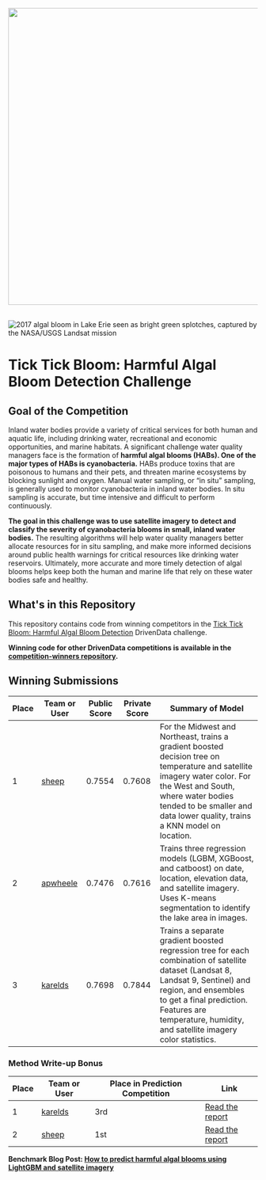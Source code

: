 [<img src='https://s3.amazonaws.com/drivendata-public-assets/logo-white-blue.png' width='600'>](https://www.drivendata.org/)
<br><br>

![2017 algal bloom in Lake Erie seen as bright green splotches, captured by the NASA/USGS Landsat mission](https://drivendata-public-assets.s3.amazonaws.com/competition_cyano_banner.jpeg)

# Tick Tick Bloom: Harmful Algal Bloom Detection Challenge

## Goal of the Competition

Inland water bodies provide a variety of critical services for both human and aquatic life, including drinking water, recreational and economic opportunities, and marine habitats. A significant challenge water quality managers face is the formation of **harmful algal blooms (HABs). One of the major types of HABs is cyanobacteria.** HABs produce toxins that are poisonous to humans and their pets, and threaten marine ecosystems by blocking sunlight and oxygen. Manual water sampling, or “in situ” sampling, is generally used to monitor cyanobacteria in inland water bodies. In situ sampling is accurate, but time intensive and difficult to perform continuously.

**The goal in this challenge was to use satellite imagery to detect and classify the severity of cyanobacteria blooms in small, inland water bodies.** The resulting algorithms will help water quality managers better allocate resources for in situ sampling, and make more informed decisions around public health warnings for critical resources like drinking water reservoirs. Ultimately, more accurate and more timely detection of algal blooms helps keep both the human and marine life that rely on these water bodies safe and healthy.

## What's in this Repository

This repository contains code from winning competitors in the [Tick Tick Bloom: Harmful Algal Bloom Detection](https://www.drivendata.org/competitions/143/tick-tick-bloom/page/649/) DrivenData challenge.

**Winning code for other DrivenData competitions is available in the [competition-winners repository](https://github.com/drivendataorg/competition-winners).**

## Winning Submissions

Place | Team or User | Public Score | Private Score | Summary of Model
--- | --- | ---   | ---   | ---
1   | [sheep](https://www.drivendata.org/users/sheep/) | 0.7554 | 0.7608 | For the Midwest and Northeast, trains a gradient boosted decision tree on temperature and satellite imagery water color. For the West and South, where water bodies tended to be smaller and data lower quality, trains a KNN model on location.
2   | [apwheele](https://www.drivendata.org/users/apwheele/) | 0.7476 | 0.7616 | Trains three regression models (LGBM, XGBoost, and catboost) on date, location, elevation data, and satellite imagery. Uses K-means segmentation to identify the lake area in images.
3   | [karelds](https://www.drivendata.org/users/karelds/) | 0.7698 | 0.7844 | Trains a separate gradient boosted regression tree for each combination of satellite dataset (Landsat 8, Landsat 9, Sentinel) and region, and ensembles to get a final prediction. Features are temperature, humidity, and satellite imagery color statistics.

### Method Write-up Bonus

Place | Team or User | Place in Prediction Competition | Link
--- | --- | ---   | ---
1 | [karelds](https://www.drivendata.org/users/karelds/) | 3rd | [Read the report](https://github.com/drivendataorg/tick-tick-bloom/blob/main/3rd%20Place/reports/3rd-Place_DrivenData-Competition-Winner-Documentation.pdf)
2 | [sheep](https://www.drivendata.org/users/sheep/) | 1st | [Read the report](https://github.com/drivendataorg/tick-tick-bloom/blob/main/1st%20Place/reports/1st-Place_DrivenData-Competition-Winner-Documentation.pdf)

**Benchmark Blog Post: [How to predict harmful algal blooms using LightGBM and satellite imagery](https://drivendata.co/blog/tick-tick-bloom-benchmark)**
